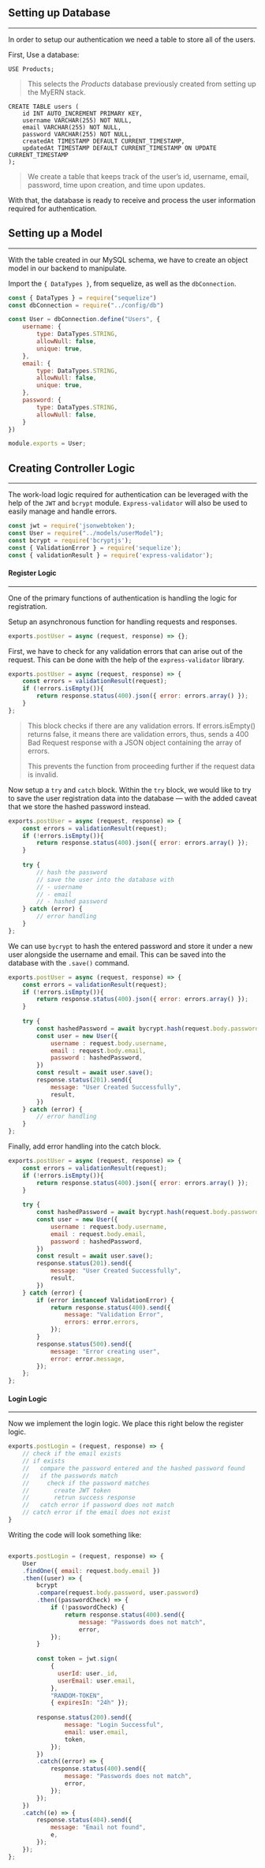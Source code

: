 ## **Setting up Database** 
---
In order to setup our authentication we need a table to store all of the users. 

First, Use a database:

```mysql
USE Products;
```
>
>	This selects the *Products* database previously created from setting up the MyERN stack.
>

```mysql
CREATE TABLE users (
    id INT AUTO_INCREMENT PRIMARY KEY,
    username VARCHAR(255) NOT NULL,
    email VARCHAR(255) NOT NULL,
    password VARCHAR(255) NOT NULL,
    createdAt TIMESTAMP DEFAULT CURRENT_TIMESTAMP,
    updatedAt TIMESTAMP DEFAULT CURRENT_TIMESTAMP ON UPDATE CURRENT_TIMESTAMP
);
```
>
>	We create a table that keeps track of the user’s id, username, email, password, time upon creation, and time upon updates.
> 


With that, the database is ready to receive and process the user information required for authentication.

## **Setting up a Model** 
---
With the table created in our MySQL schema, we have to create an object model in our backend to manipulate.

Import the `{ DataTypes }`, from sequelize, as well as the `dbConnection`.

```javascript
const { DataTypes } = require("sequelize")
const dbConnection = require("../config/db")

const User = dbConnection.define("Users", {
    username: {
        type: DataTypes.STRING,
        allowNull: false,
        unique: true,
    },
    email: {
        type: DataTypes.STRING,
        allowNull: false,
        unique: true,
    },
    password: {
        type: DataTypes.STRING,
        allowNull: false,
    }
})

module.exports = User;
```

## **Creating Controller Logic** 
---
The work-load logic required for authentication can be leveraged with the help of the `JWT` and `bcrypt` module. `Express-validator` will also be used to easily manage and handle errors.

```javascript
const jwt = require('jsonwebtoken');
const User = require("../models/userModel");
const bcrypt = require('bcryptjs');
const { ValidationError } = require('sequelize');
const { validationResult } = require('express-validator');
```

#### **Register Logic**
---
One of the primary functions of authentication is handling the logic for registration. 

Setup an asynchronous function for handling requests and responses.

```javascript
exports.postUser = async (request, response) => {};
```

First, we have to check for any validation errors that can arise out of the request. This can be done with the help of the `express-validator` library. 

```javascript
exports.postUser = async (request, response) => {
	const errors = validationResult(request);
	if (!errors.isEmpty()){
		return response.status(400).json({ error: errors.array() });
	}
};
```
>
>	This block checks if there are any validation errors. If errors.isEmpty() returns false, it means there are validation errors, thus, sends a 400 Bad Request response with a JSON object containing the array of errors. 
>	
>	This prevents the function from proceeding further if the request data is invalid.
>


Now setup a `try` and `catch` block. Within the `try` block, we would like to try to save the user registration data into the database — with the added caveat that we store the hashed password instead.

```javascript
exports.postUser = async (request, response) => {
	const errors = validationResult(request);
	if (!errors.isEmpty()){
		return response.status(400).json({ error: errors.array() });
	}
	
	try {
		// hash the password
		// save the user into the database with
		// - username
		// - email
		// - hashed password
	} catch (error) {
		// error handling
	}
};
```

We can use `bycrypt` to hash the entered password and store it under a new user alongside the username and email. This can be saved into the database with the `.save()` command.

```javascript
exports.postUser = async (request, response) => {
	const errors = validationResult(request);
	if (!errors.isEmpty()){
		return response.status(400).json({ error: errors.array() });
	}
	
	try {
		const hashedPassword = await bycrypt.hash(request.body.password, 10);
		const user = new User({
			username : request.body.username,
			email : request.body.email,
			password : hashedPassword,
		})
		const result = await user.save();
		response.status(201).send({
			message: "User Created Successfully",
			result,
		})
	} catch (error) {
		// error handling
	}
};
```

Finally, add error handling into the catch block.

```javascript
exports.postUser = async (request, response) => {
	const errors = validationResult(request);
	if (!errors.isEmpty()){
		return response.status(400).json({ error: errors.array() });
	}
	
	try {
		const hashedPassword = await bycrypt.hash(request.body.password, 10);
		const user = new User({
			username : request.body.username,
			email : request.body.email,
			password : hashedPassword,
		})
		const result = await user.save();
		response.status(201).send({
			message: "User Created Successfully",
			result,
		})
	} catch (error) {
	    if (error instanceof ValidationError) {
		    return response.status(400).send({
			    message: "Validation Error",
				errors: error.errors,
			});
	    }
	    response.status(500).send({
		    message: "Error creating user",
			error: error.message,
	    });
	};
};
```

#### **Login Logic**
---
Now we implement the login logic. We place this right below the register logic.

```javascript
exports.postLogin = (request, response) => {
	// check if the email exists
	// if exists
	//   compare the password entered and the hashed password found
	//   if the passwords match
	//     check if the password matches
	//       create JWT token
	//       retrun success response
	//   catch error if password does not match
	// catch error if the email does not exist
}
```

Writing the code will look something like:

```javascript

exports.postLogin = (request, response) => {
	User
	.findOne({ email: request.body.email })
	.then((user) => {
		bcrypt
		.compare(request.body.password, user.password)
		.then((passwordCheck) => {
			if (!passwordCheck) {
				return response.status(400).send({
					message: "Passwords does not match",
					error,
			});
		}
				
		const token = jwt.sign(
			{
			  userId: user._id,
			  userEmail: user.email,
			},
			"RANDOM-TOKEN",
			{ expiresIn: "24h" });
			
		response.status(200).send({
				message: "Login Successful",
				email: user.email,
				token,
			});
		})
		.catch((error) => {
			response.status(400).send({
				message: "Passwords does not match",
				error,
			});
		});
	})
	.catch((e) => {
		response.status(404).send({
			message: "Email not found",
			e,
		});
	});
};
```

